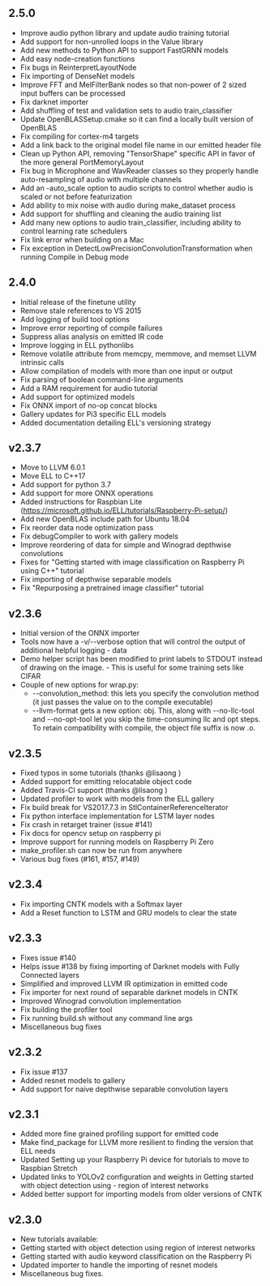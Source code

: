 ## 2.5.0
- Improve audio python library and update audio training tutorial
- Add support for non-unrolled loops in the Value library
- Add new methods to Python API to support FastGRNN models
- Add easy node-creation functions
- Fix bugs in ReinterpretLayoutNode
- Fix importing of DenseNet models
- Improve FFT and MelFilterBank nodes so that non-power of 2 sized input buffers can be processed
- Fix darknet importer
- Add shuffling of test and validation sets to audio train_classifier
- Update OpenBLASSetup.cmake so it can find a locally built version of OpenBLAS
- Fix compiling for cortex-m4 targets
- Add a link back to the original model file name in our emitted header file
- Clean up Python API, removing "TensorShape" specific API in favor of the more general PortMemoryLayout
- Fix bug in Microphone and WavReader classes so they properly handle auto-resampling of audio with multiple channels
- Add an -auto_scale option to audio scripts to control whether audio is scaled or not before featurization
- Add ability to mix noise with audio during make_dataset process
- Add support for shuffling and cleaning the audio training list
- Add many new options to audio train_classifier, including ability to control learning rate schedulers
- Fix link error when building on a Mac
- Fix exception in DetectLowPrecisionConvolutionTransformation when running Compile in Debug mode

## 2.4.0
- Initial release of the finetune utility
- Remove stale references to VS 2015
- Add logging of build tool options
- Improve error reporting of compile failures
- Suppress alias analysis on emitted IR code
- Improve logging in ELL pythonlibs
- Remove volatile attribute from memcpy, memmove, and memset LLVM intrinsic calls
- Allow compilation of models with more than one input or output
- Fix parsing of boolean command-line arguments
- Add a RAM requirement for audio tutorial
- Add support for optimized models
- Fix ONNX import of no-op concat blocks
- Gallery updates for Pi3 specific ELL models
- Added documentation detailing ELL's versioning strategy

## v2.3.7
- Move to LLVM 6.0.1
- Move ELL to C++17
- Add support for python 3.7
- Add support for more ONNX operations
- Added instructions for Raspbian Lite (https://microsoft.github.io/ELL/tutorials/Raspberry-Pi-setup/)
- Add new OpenBLAS include path for Ubuntu 18.04
- Fix reorder data node optimization pass
- Fix debugCompiler to work with gallery models
- Improve reordering of data for simple and Winograd depthwise convolutions
- Fixes for "Getting started with image classification on Raspberry Pi using C++" tutorial
- Fix importing of depthwise separable models
- Fix "Repurposing a pretrained image classifier" tutorial

## v2.3.6
- Initial version of the ONNX importer
- Tools now have a -v/--verbose option that will control the output of additional helpful logging - data
- Demo helper script has been modified to print labels to STDOUT instead of drawing on the image. - This is useful for some training sets like CIFAR
- Couple of new options for wrap.py:
    - --convolution_method: this lets you specify the convolution method (it just passes the value on to the compile executable)
    - --llvm-format gets a new option: obj. This, along with --no-llc-tool and --no-opt-tool let you skip the time-consuming llc and opt steps. To retain compatibility with compile, the object file suffix is now .o.

## v2.3.5
- Fixed typos in some tutorials (thanks @lisaong )
- Added support for emitting relocatable object code
- Added Travis-CI support (thanks @lisaong )
- Updated profiler to work with models from the ELL gallery
- Fix build break for VS2017.7.3 in StlContainerReferenceIterator
- Fix python interface implementation for LSTM layer nodes
- Fix crash in retarget trainer (issue #141)
- Fix docs for opencv setup on raspberry pi
- Improve support for running models on Raspberry Pi Zero
- make_profiler.sh can now be run from anywhere
- Various bug fixes (#161, #157, #149)

## v2.3.4
- Fix importing CNTK models with a Softmax layer
- Add a Reset function to LSTM and GRU models to clear the state

## v2.3.3
- Fixes issue #140
- Helps issue #138 by fixing importing of Darknet models with Fully Connected layers
- Simplified and improved LLVM IR optimization in emitted code
- Fix importer for next round of separable darknet models in CNTK
- Improved Winograd convolution implementation
- Fix building the profiler tool
- Fix running build.sh without any command line args
- Miscellaneous bug fixes

## v2.3.2
- Fix issue #137
- Added resnet models to gallery
- Add support for naive depthwise separable convolution layers

## v2.3.1
- Added more fine grained profiling support for emitted code
- Make find_package for LLVM more resilient to finding the version that ELL needs
- Updated Setting up your Raspberry Pi device for tutorials to move to Raspbian Stretch
- Updated links to YOLOv2 configuration and weights in Getting started with object detection using - region of interest networks
- Added better support for importing models from older versions of CNTK

## v2.3.0
- New tutorials available:
- Getting started with object detection using region of interest networks
- Getting started with audio keyword classification on the Raspberry Pi
- Updated importer to handle the importing of resnet models
- Miscellaneous bug fixes.
